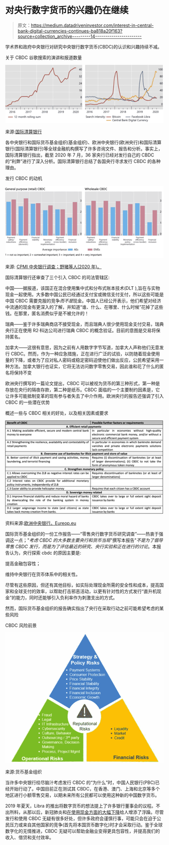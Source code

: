 # 对央行数字货币的兴趣仍在继续

> 原文：<https://medium.datadriveninvestor.com/interest-in-central-bank-digital-currencies-continues-ba818a20f163?source=collection_archive---------14----------------------->

学术界和政府中央银行对研究中央银行数字货币(CBDC)的认识和兴趣持续不减。

关于 CBDC 谷歌搜索的演讲和报道数量

![](img/04368e1106fd229a7864aea15925c293.png)

来源:[国际清算银行](https://www.bis.org/publ/work880.pdf)

各中央银行和国际货币基金组织(基金组织)、欧洲中央银行(欧洲央行)和国际清算银行(国际清算银行)等全球金融机构撰写了许多咨询文件、报告和分析。事实上，国际清算银行指出，截至 2020 年 7 月，36 家央行已经对发行自己的 CBDC 的“利弊”进行了深入分析。国际清算银行总结了各国央行寻求发行 CBDC 的各种理由。

发行 CBDC 的动机

![](img/c0b544dec8947f43b0a28c8f0bccda0f.png)

来源: [CPMI 中央银行调查；野猪等人(2020 年)。](https://www.bis.org/publ/work880.pdf)

国际清算银行还审查了三个引入 CBDC 的司法管辖区:

中国——据报道，该国正在混合使用集中式和分布式账本技术(DLT ),旨在与实物现金一起使用。大多数中国公民已经通过支付宝或微信支付支付，所以这些可能是中国 CBDC 需要克服的竞争*而不是*现金。中国人已经公开表示，他们希望对经济中流通的现金有更深入的了解，并知道“谁、什么、在哪里、什么时候”花掉了这些钱。在那里，匿名消费似乎是不被允许的！

瑞典——鉴于许多瑞典商店不接受现金，而且瑞典人很少使用现金支付交易，瑞典央行正在使用 R2·科达公司进行瑞典 CBDC 的概念验证。目前的意图是交易将保持匿名。

加拿大——这很有意思，因为之前有人用数字字节写道，加拿大人声称他们无意发行 CBDC。然而，作为一种应急措施，正在进行广泛的试验，以防随着现金使用量的下降，或者为了应对私人密码或稳定密码迫使他们做出反应，公民希望采用一种方法。加拿大银行也证实，它将无法访问数字零售交易，因此谁和花了什么的匿名将保持不变

欧洲央行撰写的一篇论文提出，CBDC 可以被视为货币的第三种形式，第一种是存放在央行的隔夜存款，第二种是纸币。CBDC 面临的一个主要制约因素是，它让许多可能抵制变革的现有参与者失去了中介作用。欧洲央行的报告还强调了引入 CBDC 的一些潜在优势

概述一些与 CBDC 相关的好处，以及相关因素或要求

![](img/943a682f7bc3129e3248815c3a99b0d6.png)

资料来源:[欧洲中央银行。Eureop.eu](https://www.ecb.europa.eu/pub/pdf/scpwps/ecb.wp2351~c8c18bbd60.en.pdf)

国际货币基金组织的一份工作报告——“零售央行数字货币研究调查”——热衷于强调这一点；"*考虑 CBDC 的大多数主要央行和货币当局*"撰写本报告"*不是为了倡导零售 CBDC 发行，而是为了评估最近的研究、央行实验和正在进行的讨论*。本报告认为，央行探索 cbdc 的原因主要是:

提高金融包容性；

维持中央银行在货币体系中的相关性。

尽管有这些原因，但还有其他目标，如实际处理现金所需的安全性和成本，提高国家和全球支付的效率，以帮助打击邪恶活动，以更有针对性的方式发行“直升机现金”的能力，同时还能够引入负利率作为刺激支出的方式。

然而，国际货币基金组织的报告确实指出了央行在采取行动之前可能希望考虑的某些风险

CBDC 风险前景

![](img/a9f019544e86616badeb998e85aee8b9.png)

来源:货币基金组织

当许多中央银行绞尽脑汁考虑发行 CBDC 的“为什么”时，中国人民银行(PBC)已经开始行动了。中国目前正在测试其 CBDC，在香港、澳门、上海和北京等多个地区进行小额零售交易，以期未来所有公民都可以使用这种新的中国数字货币。

2019 年夏天，Libra 的推出将数字货币的想法提上了许多银行董事会的议程。不出所料，从那以后，新冠肺炎和[在使用现金方面的大幅下降](https://ethz.ch/en/news-and-events/eth-news/news/2020/08/blog-wattenhofer-cash-is-dead.html)给人增添了浮躁。尽管发行和使用 CBDC 无疑有很多好处，但许多政府会谨慎行事，可能只会在迫于公民压力或来自其他国家的竞争(首先将本国货币数字化)时才会采取行动。鉴于全球数字化的无情推进，CBDC 无疑可以帮助金融业变得更具包容性，并提高我们的收入、借贷和支付效率。